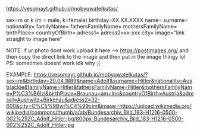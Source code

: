 https://vesomayt.github.io/mobyuwatelkutas/

sex=m or k (m = male, k=female)
birthday=XX.XX.XXXX
name=
surname=
nationality=
familyName=
fathersFamilyName=
mothersFamilyName=
birthPlace=
countryOfBirth=
adress1=
adress2=xx-xxx
city=
image="link straight to image here"

NOTE:
if ur photo dont work
upload it here --> https://postimages.org/
and then copy the direct link to the image and then put in the image thingy lol
PS: sometimes doesnt work idk why ;(

EXAMPLE:
https://vesomayt.github.io/mobyuwatelkutas/?sex=m&birthday=20.04.1889&name=Adolf&surname=Hitler&nationality=Austriackie&familyName=Hitler&fathersFamilyName=Hitler&mothersFamilyName=P%C3%B6lzl&birthPlace=Braunau+am+Inn&countryOfBirth=Austria&adress1=Aushwitz+Birkenau&adress2=32-600&city=O%C5%9Bwi%C4%99cim&image=https://upload.wikimedia.org/wikipedia/commons/thumb/a/ab/Bundesarchiv_Bild_183-H1216-0500-002%252C_Adolf_Hitler.jpg/800px-Bundesarchiv_Bild_183-H1216-0500-002%252C_Adolf_Hitler.jpg
